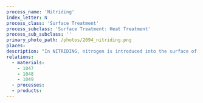 ```yaml
---
process_name: 'Nitriding'
index_letter: N
process_class: 'Surface Treatment'
process_subclass: 'Surface Treatment: Heat Treatment'
process_sub_subclass: ''
primary_photo_path: /photos/2094_nitriding.png
places: 
description: "In NITRIDING, nitrogen is introduced into the surface of a steel component by heating it in a fused salt bath containing nitrogen-baring salts (typically, sodium cyanide, NaCN) or in a gas stream containing cracked ammonia (NH3). Steels suitable for nitriding contain aluminum, vanadium, tungsten or molybdenum; these form stable nitride precipitates that harden the surface to a depth of about 500 microns. The temperature - 495 to 565 C - is lower than that for carburizing, giving less distortion, and the surface does not require later heat treatment (as carburizing does) to acquire its hardness. Nitriding gives a high surface hardness, retained to high temperatures, increased wear resistance, improved fatigue life, and enhanced corrosion resistance."
relations: 
  - materials: 
    - 1047
    - 1048
    - 1049
  - processes: 
  - products: 
---
```

